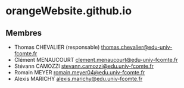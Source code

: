 # orangeWebsite.github.io 

## Membres

- Thomas CHEVALIER (responsable) <thomas.chevalier@edu-univ-fcomte.fr>
- Clément MENAUCOURT <clement.menaucourt@edu-univ-fcomte.fr>
- Stévann CAMOZZI <stevann.camozzi@edu.univ-fcomte.fr>
- Romain MEYER <romain.meyer04@edu.univ-fcomte.fr>
- Alexis MARICHY <alexis.marichy@edu.univ-fcomte.fr>

